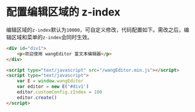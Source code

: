 # 配置编辑区域的 z-index

编辑区域的`z-index`默认为`10000`，可自定义修改，代码配置如下。需改之后，编辑区域和菜单的`z-index`会同时生效。

```html
<div id="div1">
    <p>欢迎使用 wangEditor 富文本编辑器</p>
</div>

<script type="text/javascript" src="/wangEditor.min.js"></script>
<script type="text/javascript">
    var E = window.wangEditor
    var editor = new E('#div1')
    editor.customConfig.zIndex = 100
    editor.create()
</script>
```


